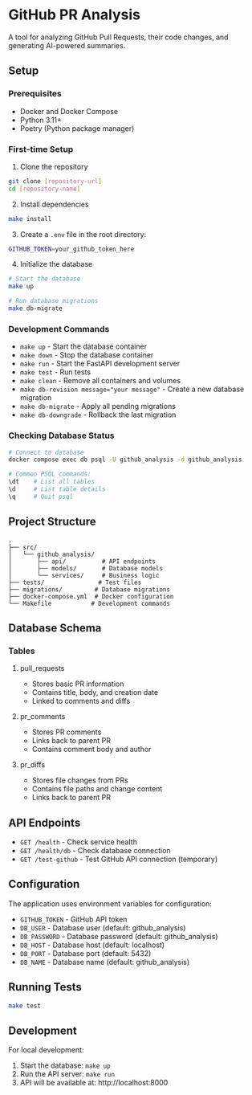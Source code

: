 # GitHub PR Analysis

A tool for analyzing GitHub Pull Requests, their code changes, and generating AI-powered summaries.

## Setup

### Prerequisites
- Docker and Docker Compose
- Python 3.11+
- Poetry (Python package manager)

### First-time Setup
1. Clone the repository
```bash
git clone [repository-url]
cd [repository-name]
```

2. Install dependencies
```bash
make install
```

3. Create a `.env` file in the root directory:
```bash
GITHUB_TOKEN=your_github_token_here
```

4. Initialize the database
```bash
# Start the database
make up

# Run database migrations
make db-migrate
```

### Development Commands
- `make up` - Start the database container
- `make down` - Stop the database container
- `make run` - Start the FastAPI development server
- `make test` - Run tests
- `make clean` - Remove all containers and volumes
- `make db-revision message="your message"` - Create a new database migration
- `make db-migrate` - Apply all pending migrations
- `make db-downgrade` - Rollback the last migration

### Checking Database Status
```bash
# Connect to database
docker compose exec db psql -U github_analysis -d github_analysis

# Common PSQL commands:
\dt    # List all tables
\d     # List table details
\q     # Quit psql
```

## Project Structure
```
.
├── src/
│   └── github_analysis/
│       ├── api/          # API endpoints
│       ├── models/       # Database models
│       └── services/     # Business logic
├── tests/               # Test files
├── migrations/         # Database migrations
├── docker-compose.yml  # Docker configuration
└── Makefile           # Development commands
```

## Database Schema

### Tables
1. pull_requests
   - Stores basic PR information
   - Contains title, body, and creation date
   - Linked to comments and diffs

2. pr_comments
   - Stores PR comments
   - Links back to parent PR
   - Contains comment body and author

3. pr_diffs
   - Stores file changes from PRs
   - Contains file paths and change content
   - Links back to parent PR

## API Endpoints

- `GET /health` - Check service health
- `GET /health/db` - Check database connection
- `GET /test-github` - Test GitHub API connection (temporary)

## Configuration

The application uses environment variables for configuration:
- `GITHUB_TOKEN` - GitHub API token
- `DB_USER` - Database user (default: github_analysis)
- `DB_PASSWORD` - Database password (default: github_analysis)
- `DB_HOST` - Database host (default: localhost)
- `DB_PORT` - Database port (default: 5432)
- `DB_NAME` - Database name (default: github_analysis)

## Running Tests
```bash
make test
```

## Development
For local development:
1. Start the database: `make up`
2. Run the API server: `make run`
3. API will be available at: http://localhost:8000